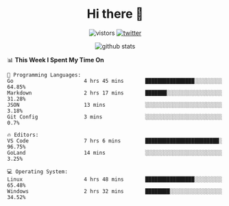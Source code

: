 <h1 align="center">Hi there 👋 </h3>

<p align="center">
  <img src="https://visitor-badge.glitch.me/badge?page_id=keithnull" alt="vistors" />
  <a href="https://twitter.com/_keithnull"><img src="https://img.shields.io/badge/@__keithnull-1DA1F2?style=flat&logo=Twitter&logoColor=white" alt="twitter"/></a>
</p>

<p align="center">
  <img src="https://github-readme-stats.vercel.app/api?username=keithnull&count_private=true&show_icons=true&theme=vue-dark&hide_title=true" alt="github stats" />
</p>

<!--START_SECTION:waka-->
📊 **This Week I Spent My Time On** 

```text
💬 Programming Languages: 
Go                       4 hrs 45 mins       ████████████████░░░░░░░░░   64.85% 
Markdown                 2 hrs 17 mins       ███████░░░░░░░░░░░░░░░░░░   31.28% 
JSON                     13 mins             ░░░░░░░░░░░░░░░░░░░░░░░░░   3.18% 
Git Config               3 mins              ░░░░░░░░░░░░░░░░░░░░░░░░░   0.7%

🔥 Editors: 
VS Code                  7 hrs 6 mins        ████████████████████████░   96.75% 
GoLand                   14 mins             ░░░░░░░░░░░░░░░░░░░░░░░░░   3.25%

💻 Operating System: 
Linux                    4 hrs 48 mins       ████████████████░░░░░░░░░   65.48% 
Windows                  2 hrs 32 mins       ████████░░░░░░░░░░░░░░░░░   34.52%

```


<!--END_SECTION:waka-->
